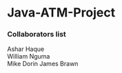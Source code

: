 # Java-ATM-Project
### Collaborators list 
Ashar Haque </br>
William Nguma </br>
Mike Dorin
James Brawn
